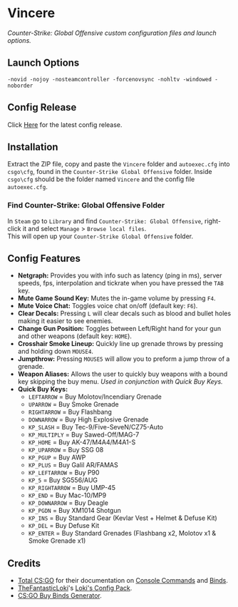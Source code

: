 # Vincere
*Counter-Strike: Global Offensive custom configuration files and launch options.*  

## Launch Options
```
-novid -nojoy -nosteamcontroller -forcenovsync -nohltv -windowed -noborder
```

## Config Release
Click [Here](https://github.com/ImperareTibi/Vincere/archive/refs/heads/master.zip) for the latest config release.  

## Installation
Extract the ZIP file, copy and paste the `Vincere` folder and `autoexec.cfg` into `csgo\cfg`, found in the `Counter-Strike Global Offensive` folder. Inside `csgo\cfg` should be the folder named `Vincere` and the config file `autoexec.cfg`.

### Find Counter-Strike: Global Offensive Folder
In `Steam` go to `Library` and find `Counter-Strike: Global Offensive`, right-click it and select `Manage` > `Browse local files`.  
This will open up your `Counter-Strike Global Offensive` folder.

## Config Features
* **Netgraph:** Provides you with info such as latency (ping in ms), server speeds, fps, interpolation and tickrate when you have pressed the `TAB` key.
* **Mute Game Sound Key:** Mutes the in-game volume by pressing `F4`.
* **Mute Voice Chat:** Toggles voice chat on/off (default key: `F6`).
* **Clear Decals:** Pressing `L` will clear decals such as blood and bullet holes making it easier to see enemies.
* **Change Gun Position:** Toggles between Left/Right hand for your gun and other weapons (default key: `HOME`).
* **Crosshair Smoke Lineup:** Quickly line up grenade throws by pressing and holding down `MOUSE4`.
* **Jumpthrow:** Pressing `MOUSE5` will allow you to preform a jump throw of a grenade.
* **Weapon Aliases:** Allows the user to quickly buy weapons with a bound key skipping the buy menu. *Used in conjunction with Quick Buy Keys.*
* **Quick Buy Keys:**
  * `LEFTARROW` = Buy Molotov/Incendiary Grenade
  * `UPARROW` = Buy Smoke Grenade
  * `RIGHTARROW` = Buy Flashbang
  * `DOWNARROW` = Buy High Explosive Grenade
  * `KP_SLASH` = Buy Tec-9/Five-SeveN/CZ75-Auto
  * `KP_MULTIPLY` = Buy Sawed-Off/MAG-7
  * `KP_HOME` = Buy AK-47/M4A4/M4A1-S
  * `KP_UPARROW` = Buy SSG 08
  * `KP_PGUP` = Buy AWP
  * `KP_PLUS` = Buy Galil AR/FAMAS
  * `KP_LEFTARROW` = Buy P90
  * `KP_5` = Buy SG556/AUG 
  * `KP_RIGHTARROW` = Buy UMP-45 
  * `KP_END` = Buy Mac-10/MP9
  * `KP_DOWNARROW` = Buy Deagle
  * `KP_PGDN` = Buy XM1014 Shotgun
  * `KP_INS` = Buy Standard Gear (Kevlar Vest + Helmet & Defuse Kit)
  * `KP_DEL` = Buy Defuse Kit
  * `KP_ENTER` = Buy Standard Grenades (Flashbang x2, Molotov x1 & Smoke Grenade x1)

## Credits
* [Total CS:GO](https://totalcsgo.com/) for their documentation on [Console Commands](https://totalcsgo.com/commands) and [Binds](https://totalcsgo.com/binds).
* [TheFantasticLoki](https://github.com/TheFantasticLoki)'s [Loki's Config Pack](https://github.com/TheFantasticLoki/Loki-s-Auto-Exec-Pack).
* [CS:GO Buy Binds Generator](https://csgobuynds.com/buy-binds-generator.html#!/).
